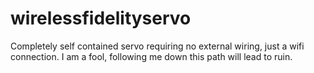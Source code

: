 # wirelessfidelityservo
Completely self contained servo requiring no external wiring, just a wifi connection.
I am a fool, following me down this path will lead to ruin.

